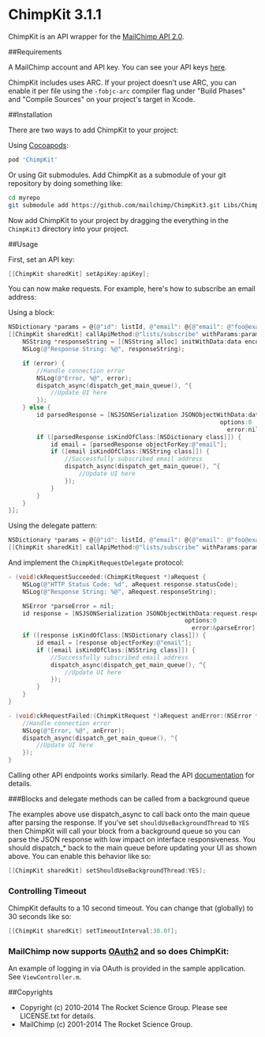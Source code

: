 # ChimpKit 3.1.1

ChimpKit is an API wrapper for the [MailChimp API 2.0](http://www.mailchimp.com/api).

##Requirements

A MailChimp account and API key. You can see your API keys [here](http://admin.mailchimp.com/account/api).

ChimpKit includes uses ARC. If your project doesn't use ARC, you can enable it per file using the `-fobjc-arc` compiler flag under "Build Phases" and "Compile Sources" on your project's target in Xcode.

##Installation

There are two ways to add ChimpKit to your project:

Using [Cocoapods](cocoapods.org):

```ruby
pod 'ChimpKit'
```

Or using Git submodules. Add ChimpKit as a submodule of your git repository by doing something like:

```bash
cd myrepo
git submodule add https://github.com/mailchimp/ChimpKit3.git Libs/ChimpKit
```

Now add ChimpKit to your project by dragging the everything in the `ChimpKit3` directory into your project.

##Usage

First, set an API key:

```objective-c
[[ChimpKit sharedKit] setApiKey:apiKey];
```

You can now make requests. For example, here's how to subscribe an email address:

Using a block:

```objective-c
NSDictionary *params = @{@"id": listId, @"email": @{@"email": @"foo@example.com"}, @"merge_vars": @{@"FNAME": @"Freddie", @"LName":@"von Chimpenheimer"}};
[[ChimpKit sharedKit] callApiMethod:@"lists/subscribe" withParams:params andCompletionHandler:^(NSURLResponse *response, NSData *data, NSError *error) {
    NSString *responseString = [[NSString alloc] initWithData:data encoding:NSUTF8StringEncoding];
    NSLog(@"Response String: %@", responseString);

    if (error) {
        //Handle connection error
        NSLog(@"Error, %@", error);
        dispatch_async(dispatch_get_main_queue(), ^{
            //Update UI here
        });
    } else {
        id parsedResponse = [NSJSONSerialization JSONObjectWithData:data 
                                                            options:0 
                                                              error:nil];
        if ([parsedResponse isKindOfClass:[NSDictionary class]]) {
            id email = [parsedResponse objectForKey:@"email"];
            if ([email isKindOfClass:[NSString class]]) {
                //Successfully subscribed email address
                dispatch_async(dispatch_get_main_queue(), ^{
                    //Update UI here
                });
            }
        }
    }
}];
```

Using the delegate pattern:

```objective-c
NSDictionary *params = @{@"id": listId, @"email": @{@"email": @"foo@example.com"}, @"merge_vars": @{@"FNAME": @"Freddie", @"LName":@"von Chimpenheimer"}};
[[ChimpKit sharedKit] callApiMethod:@"lists/subscribe" withParams:params andDelegate:self];
```

And implement the `ChimpKitRequestDelegate` protocol:

```objective-c
- (void)ckRequestSucceeded:(ChimpKitRequest *)aRequest {
    NSLog(@"HTTP Status Code: %d", aRequest.response.statusCode);
    NSLog(@"Response String: %@", aRequest.responseString);

    NSError *parseError = nil;
    id response = [NSJSONSerialization JSONObjectWithData:request.responseData
                                                  options:0
                                                    error:&parseError];
    if ([response isKindOfClass:[NSDictionary class]]) {
        id email = [response objectForKey:@"email"];
        if ([email isKindOfClass:[NSString class]]) {
            //Successfully subscribed email address
            dispatch_async(dispatch_get_main_queue(), ^{
                //Update UI here
            });
        }
    }
}

- (void)ckRequestFailed:(ChimpKitRequest *)aRequest andError:(NSError *)anError {
    //Handle connection error
    NSLog(@"Error, %@", anError);
    dispatch_async(dispatch_get_main_queue(), ^{
        //Update UI here
    });
}
```

Calling other API endpoints works similarly. Read the API [documentation](http://apidocs.mailchimp.com/api/2.0/) for details.

###Blocks and delegate methods can be called from a background queue

The examples above use dispatch_async to call back onto the main queue after parsing the response. If you've set `shouldUseBackgroundThread` to `YES` then ChimpKit will call your block from a background queue so you can parse the JSON response with low impact on interface responsiveness. You should dispatch_* back to the main queue before updating your UI as shown above. You can enable this behavior like so:

```objective-c
[[ChimpKit sharedKit] setShouldUseBackgroundThread:YES];
```

### Controlling Timeout

ChimpKit defaults to a 10 second timeout. You can change that (globally) to 30 seconds like so:

```objective-c
[[ChimpKit sharedKit] setTimeoutInterval:30.0f];
```

### MailChimp now supports [OAuth2](http://apidocs.mailchimp.com/oauth2/) and so does ChimpKit:

An example of logging in via OAuth is provided in the sample application. See `ViewController.m`.

##Copyrights

* Copyright (c) 2010-2014 The Rocket Science Group. Please see LICENSE.txt for details.
* MailChimp (c) 2001-2014 The Rocket Science Group.
